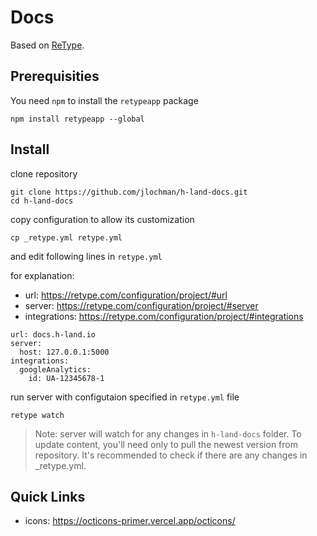 # Docs
Based on [ReType](https://retype.com/).

## Prerequisities
You need `npm` to install the `retypeapp` package
```
npm install retypeapp --global
```

## Install

clone repository
```
git clone https://github.com/jlochman/h-land-docs.git
cd h-land-docs
```

copy configuration to allow its customization
```
cp _retype.yml retype.yml
```

and edit following lines in `retype.yml`

for explanation:
- url: https://retype.com/configuration/project/#url
- server: https://retype.com/configuration/project/#server
- integrations: https://retype.com/configuration/project/#integrations

```
url: docs.h-land.io
server:
  host: 127.0.0.1:5000
integrations:
  googleAnalytics:
    id: UA-12345678-1
```

run server with configutaion specified in `retype.yml` file
```
retype watch
```

> Note: server will watch for any changes in `h-land-docs` folder. To update content, you'll need only to pull the newest version from repository. It's recommended to check if there are any changes in _retype.yml.

## Quick Links

- icons: https://octicons-primer.vercel.app/octicons/